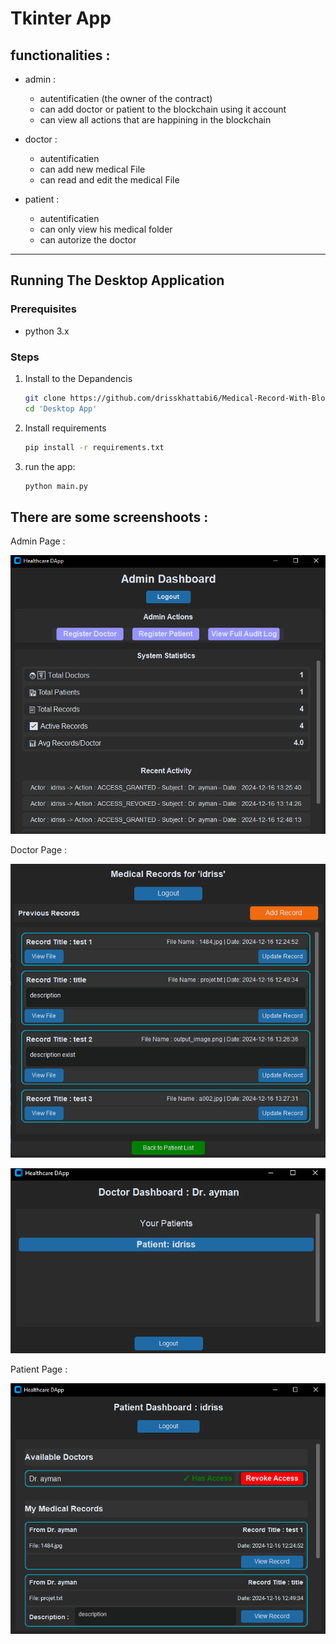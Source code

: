 # Tkinter App

## functionalities : 

- admin : 
    - autentificatien (the owner of the contract)
    - can add doctor or patient to the blockchain using it account
    - can view all actions that are happining in the blockchain

- doctor : 
    - autentificatien
    - can add new medical File
    - can read and edit the medical File

- patient :
    - autentificatien 
    - can only view his medical folder
    - can autorize the doctor 

---

## Running The Desktop Application

### Prerequisites
- python 3.x

### Steps
1. Install to the Depandencis 
   ```bash
   git clone https://github.com/drisskhattabi6/Medical-Record-With-Blockchain.git
   cd 'Desktop App'
   ```

2. Install requirements
    ```bash
   pip install -r requirements.txt
   ```

3. run the app:
   ```bash
   python main.py
   ```

## There are some screenshoots : 

Admin Page : 

![](../imgs/img9.png)

Doctor Page : 

![](../imgs/img11.png)

![](../imgs/img10.png)

Patient Page : 

![](../imgs/img8.png)